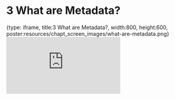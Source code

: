 # 3 What are Metadata?
 
{type: iframe, title:3 What are Metadata?, width:800, height:600, poster:resources/chapt_screen_images/what-are-metadata.png}
![](https://hutchdatascience.org/Choosing_Genomics_Tools/no_toc/what-are-metadata.html)
 

 
